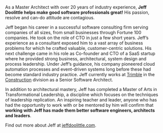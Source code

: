 
<div>

  <p>
  As a Master Architect with over 20 years of industry experience, <strong>Jeff Doolittle helps make good software professionals great!</strong> His passion, resolve and can-do attitude are contagious.
  </p>

  <p>
  Jeff began his career in a successful software consulting firm serving companies of all sizes, from small businesses through Fortune 100 companies. He took on the role of CTO in just a few short years. Jeff’s experience as a consultant exposed him to a vast array of business problems for which he crafted valuable, customer-centric solutions. His next challenge came in his role as Co-founder and CTO of a SaaS startup where he provided strong business, architectural, system design and process leadership. Under Jeff’s guidance, his company pioneered cloud automation processes and event-driven systems long before these had become standard industry practice. Jeff currently works at <a href="https://trimble.com" target="_blank">Trimble</a> in the <a href="https://construction.trimble.com/" target="_blank">Construction</a> division as a Senior Software Architect.
  </p>

  <p>  
  In addition to architectural mastery, Jeff has completed a Master of Arts in Transformational Leadership, a discipline which focuses on the techniques of leadership replication. An inspiring teacher and leader, anyone who has had the opportunity to work with or be mentored by him will confirm that <strong>working with Jeff has made them better software engineers, architects and leaders</strong>.
  </p>

  <p>
  Find out more about Jeff at <a href="https://jeffdoolittle.com">jeffdoolittle.com</a>.
  </p>
  
</div>
